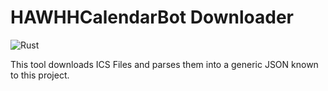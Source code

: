# HAWHHCalendarBot Downloader
![Rust](https://github.com/HAWHHCalendarBot/downloader/workflows/Rust/badge.svg)

This tool downloads ICS Files and parses them into a generic JSON known to this project.
